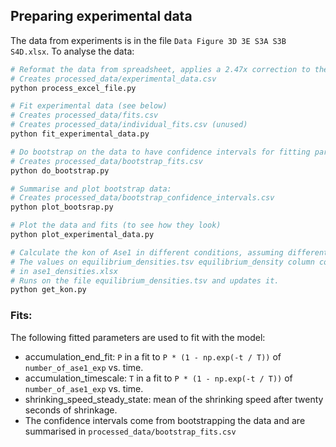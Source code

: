 ## Preparing experimental data

The data from experiments is in the file `Data Figure 3D 3E S3A S3B S4D.xlsx`. To analyse the data:

```bash
# Reformat the data from spreadsheet, applies a 2.47x correction to the Ase1 density / accumulation
# Creates processed_data/experimental_data.csv
python process_excel_file.py

# Fit experimental data (see below)
# Creates processed_data/fits.csv
# Creates processed_data/individual_fits.csv (unused)
python fit_experimental_data.py

# Do bootstrap on the data to have confidence intervals for fitting parameters (1000 repetitions, sample with replacement of N, where N is the number of events per condition)
# Creates processed_data/bootstrap_fits.csv
python do_bootstrap.py

# Summarise and plot bootstrap data:
# Creates processed_data/bootstrap_confidence_intervals.csv
python plot_bootsrap.py

# Plot the data and fits (to see how they look)
python plot_experimental_data.py

# Calculate the kon of Ase1 in different conditions, assuming different number of protofilaments
# The values on equilibrium_densities.tsv equilibrium_density column come from the experimental data
# in ase1_densities.xlsx
# Runs on the file equilibrium_densities.tsv and updates it.
python get_kon.py
```

### Fits:

The following fitted parameters are used to fit with the model:

* accumulation_end_fit: `P` in a fit to `P * (1 - np.exp(-t / T))` of `number_of_ase1_exp` vs. time.
* accumulation_timescale: `T` in a fit to `P * (1 - np.exp(-t / T))` of `number_of_ase1_exp` vs. time.
* shrinking_speed_steady_state: mean of the shrinking speed after twenty seconds of shrinkage.
* The confidence intervals come from bootstrapping the data and are summarised in `processed_data/bootstrap_fits.csv`

